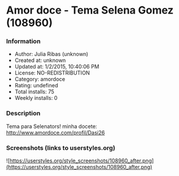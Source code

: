 # Amor doce - Tema Selena Gomez (108960)

### Information
- Author: Julia Ribas (unknown)
- Created at: unknown
- Updated at: 1/2/2015, 10:40:06 PM
- License: NO-REDISTRIBUTION
- Category: amordoce
- Rating: undefined
- Total installs: 75
- Weekly installs: 0


### Description
Tema para Selenators! minha docete: http://www.amordoce.com/profil/Dasi26


### Screenshots (links to userstyles.org)
![https://userstyles.org/style_screenshots/108960_after.png](https://userstyles.org/style_screenshots/108960_after.png)


